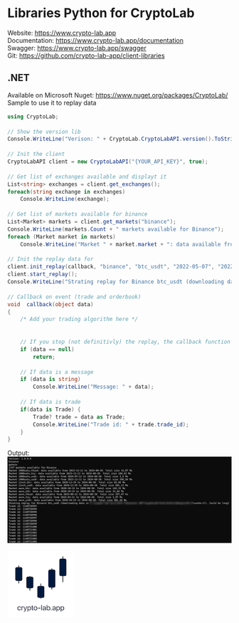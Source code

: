 # Libraries Python for CryptoLab
Website: https://www.crypto-lab.app  
Documentation: https://www.crypto-lab.app/documentation  
Swagger: https://www.crypto-lab.app/swagger  
Git: https://github.com/crypto-lab-app/client-libraries  

## .NET
Available on Microsoft Nuget: https://www.nuget.org/packages/CryptoLab/  
Sample to use it to replay data 
```csharp
using CryptoLab;

// Show the version lib
Console.WriteLine("Verison: " + CryptoLab.CryptoLabAPI.version().ToString());

// Init the client
CryptoLabAPI client = new CryptoLabAPI("{YOUR_API_KEY}", true);

// Get list of exchanges available and displayt it
List<string> exchanges = client.get_exchanges();
foreach(string exchange in exchanges)
    Console.WriteLine(exchange);

// Get list of markets available for binance
List<Market> markets = client.get_markets("binance");
Console.WriteLine(markets.Count + " markets available for Binance");
foreach (Market market in markets)
    Console.WriteLine("Market " + market.market + ": data available from " + market.first_record + " to " + market.last_record + ". Total size " + ConvertBytes(market.bytes));

// Init the replay data for
client.init_replay(callback, "binance", "btc_usdt", "2022-05-07", "2022-07-10", false);
client.start_replay();
Console.WriteLine("Strating replay for Binance btc_usdt (downloading data in " + client.get_cache_directory() + ". Could be long)");

// Callback on event (trade and orderbook)
void  callback(object data)
{
    /* Add your trading algorithm here */


    // If you stop (not definitivly) the replay, the callback function is called but the trade is null
    if (data == null)
        return;

    // If data is a message
    if (data is string)
        Console.WriteLine("Message: " + data);

    // If data is trade
    if(data is Trade) {
        Trade? trade = data as Trade;
        Console.WriteLine("Trade id: " + trade.trade_id);
    }
}
```

Output:
![Logo](https://raw.githubusercontent.com/crypto-lab-app/client-libraries/main/Other/result_lib.png)


![Logo](https://raw.githubusercontent.com/crypto-lab-app/client-libraries/main/Other/logo_cl_2.png)
